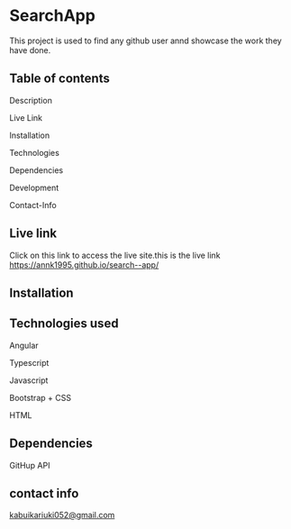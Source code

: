 # SearchApp

This project is used to find any github user annd showcase the work they have done.

## Table of contents

Description

Live Link

Installation

Technologies

Dependencies

Development

Contact-Info


## Live link
Click on this link to access the live site.this is the live link https://annk1995.github.io/search--app/


## Installation



## Technologies used

Angular

Typescript

Javascript

Bootstrap + CSS

HTML


## Dependencies

GitHup API



## contact info

kabuikariuki052@gmail.com
